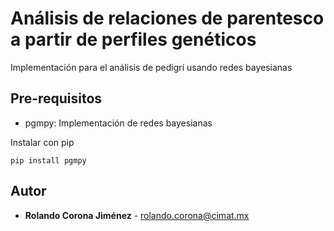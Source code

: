 # Análisis de relaciones de parentesco a partir de perfiles genéticos

Implementación para el análisis de pedigrí usando redes bayesianas


## Pre-requisitos

- pgmpy: Implementación de redes bayesianas

Instalar con pip

```
pip install pgmpy
```

## Autor

* **Rolando Corona Jiménez** - rolando.corona@cimat.mx
